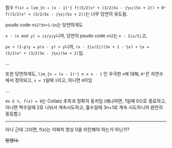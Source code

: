 함수 `f(x) = lim_{n → (x - 1)⁺} f((5/2)x² + (3/2)5x - ⌊½x⌋(5x + 2)) + 0ⁿ f((5/2)x² + (3/2)5x - ⌊½x⌋(5x + 2))`는 너무 당연히 유도됨.

psudo code `n%2?3n+1:½n`는 당연하게도

`x - (x mod y) = ⌊x/y⌋y`니까, 당연히 psudo code `x%2`는 `x - 2⌊x/2⌋`고,

`px + (1-p)y = p(x - y) + y`니까, `(x - 2⌊x/2⌋)(3x + 1 - ½x) + ½x = (5/2)x² + (3/2)5x - ⌊½x⌋(5x + 2)`임.

...

또한 당연하게도, `lim_{n → (x - 1)⁺} n = x - 1` 인 우극한 `n`에 대해, `0ⁿ`은 자연수에서 정의되고, `x = 1`일때 `1`이고, 아니면 `0`이임

...

`∀x ∈ ℕ, f(x) = 0`는 Collatz 추측과 정확히 동치임 (왜냐하면, 1일때 0으로 종료하고, 아니면 짝수일때 2로 나눠서 계속시도하고, 홀수일때 3n+1로 계속 시도하니까 완전히 동등함.)

---

아니 근데 그러면, f(x)는 어짜피 항상 0을 리턴해야 하는거 아닌가?

~~망했다.~~